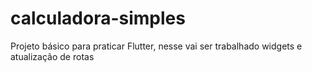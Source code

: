 # calculadora-simples
Projeto básico para praticar Flutter, nesse vai ser trabalhado widgets e atualização de rotas
